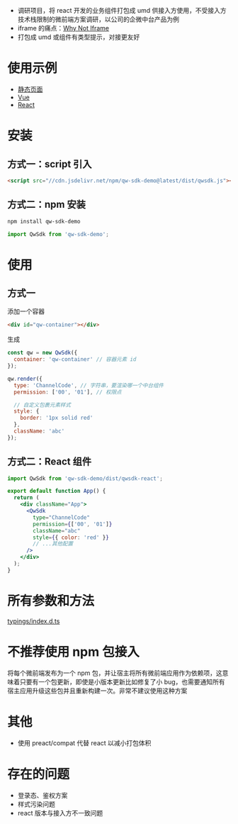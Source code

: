 - 调研项目，将 react 开发的业务组件打包成 umd 供接入方使用，不受接入方技术栈限制的微前端方案调研，以公司的企微中台产品为例
- iframe 的痛点：[Why Not Iframe](https://www.yuque.com/kuitos/gky7yw/gesexv)
- 打包成 umd 或组件有类型提示，对接更友好

# 使用示例

- [静态页面](https://codesandbox.io/s/qw-sdk-demo-static-shc61?file=/index.html)
- [Vue](https://codesandbox.io/s/qw-sdk-demo-vue-hxqhe?file=/src/App.vue)
- [React](https://codesandbox.io/s/qw-sdk-demo-react-fk63m?file=/src/App.js)

# 安装

## 方式一：script 引入

```html
<script src="//cdn.jsdelivr.net/npm/qw-sdk-demo@latest/dist/qwsdk.js"></script>
```

## 方式二：npm 安装

```sh
npm install qw-sdk-demo
```

```js
import QwSdk from 'qw-sdk-demo';
```

# 使用

## 方式一

添加一个容器

```html
<div id="qw-container"></div>
```

生成

```javascript
const qw = new QwSdk({
  container: 'qw-container' // 容器元素 id
});

qw.render({
  type: 'ChannelCode', // 字符串，要渲染哪一个中台组件
  permission: ['00', '01'], // 权限点

  // 自定义包裹元素样式
  style: {
    border: '1px solid red'
  },
  className: 'abc'
});
```

## 方式二：React 组件

```jsx
import QwSdk from 'qw-sdk-demo/dist/qwsdk-react';

export default function App() {
  return (
    <div className="App">
      <QwSdk
        type="ChannelCode"
        permission={['00', '01']}
        className="abc"
        style={{ color: 'red' }}
        // ...其他配置
      />
    </div>
  );
}
```

# 所有参数和方法

[typings/index.d.ts](https://github.com/qxtang/qw-sdk-demo/blob/master/typings/index.d.ts)

# 不推荐使用 npm 包接入

将每个微前端发布为一个 npm 包，并让宿主将所有微前端应用作为依赖项，这意味着只要有一个包更新，即使是小版本更新比如修复了小 bug，也需要通知所有宿主应用升级这些包并且重新构建一次。非常不建议使用这种方案

# 其他

- 使用 preact/compat 代替 react 以减小打包体积

# 存在的问题

- 登录态、鉴权方案
- 样式污染问题
- react 版本与接入方不一致问题
